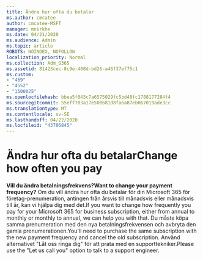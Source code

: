 ```yaml
---
title: Ändra hur ofta du betalar
ms.author: cmcatee
author: cmcatee-MSFT
manager: mnirkhe
ms.date: 04/21/2020
ms.audience: Admin
ms.topic: article
ROBOTS: NOINDEX, NOFOLLOW
localization_priority: Normal
ms.collection: Adm_O365
ms.assetid: 81423cec-8c9e-408d-bd26-a46f37ef75c1
ms.custom:
- "469"
- "4552"
- "1500025"
ms.openlocfilehash: bbea5f043c7a6575029fc5bd40fc1788177284f4
ms.sourcegitcommit: 55eff703a17e500681d8fa6a87eb067019ade3cc
ms.translationtype: MT
ms.contentlocale: sv-SE
ms.lasthandoff: 04/22/2020
ms.locfileid: "43706845"
---
```

# <a name="change-how-often-you-pay"></a><span data-ttu-id="33511-102">Ändra hur ofta du betalar</span><span class="sxs-lookup"><span data-stu-id="33511-102">Change how often you pay</span></span>

 <span data-ttu-id="33511-103">**Vill du ändra betalningsfrekvens?**</span><span class="sxs-lookup"><span data-stu-id="33511-103">**Want to change your payment frequency?**</span></span> <span data-ttu-id="33511-104">Om du vill ändra hur ofta du betalar för din Microsoft 365 för företag-prenumeration, antingen från årsvis till månadsvis eller månadsvis till år, kan vi hjälpa dig med det.</span><span class="sxs-lookup"><span data-stu-id="33511-104">If you want to change how frequently you pay for your Microsoft 365 for business subscription, either from annual to monthly or monthly to annual, we can help you with that.</span></span> <span data-ttu-id="33511-105">Du måste köpa samma prenumeration med den nya betalningsfrekvensen och avbryta den gamla prenumerationen.</span><span class="sxs-lookup"><span data-stu-id="33511-105">You'll need to purchase the same subscription with the new payment frequency and cancel the old subscription.</span></span> <span data-ttu-id="33511-106">Använd alternativet "Låt oss ringa dig" för att prata med en supporttekniker.</span><span class="sxs-lookup"><span data-stu-id="33511-106">Please use the "Let us call you" option to talk to a support engineer.</span></span>
